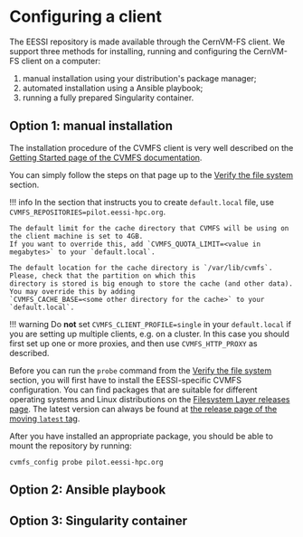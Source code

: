 # Configuring a client

The EESSI repository is made available through the CernVM-FS client.
We support three methods for installing, running and configuring the CernVM-FS client
on a computer:

1. manual installation using your distribution's package manager;
2. automated installation using a Ansible playbook;
3. running a fully prepared Singularity container.

## Option 1: manual installation

The installation procedure of the CVMFS client is very well described on the
[Getting Started page of the CVMFS documentation](https://cvmfs.readthedocs.io/en/stable/cpt-quickstart.html).

You can simply follow the steps on that page up to the
[Verify the file system](https://cvmfs.readthedocs.io/en/stable/cpt-quickstart.html#verify-the-file-system) section.

!!! info
    In the section that instructs you to create `default.local` file, use `CVMFS_REPOSITORIES=pilot.eessi-hpc.org`.

    The default limit for the cache directory that CVMFS will be using on the client machine is set to 4GB.
    If you want to override this, add `CVMFS_QUOTA_LIMIT=<value in megabytes>` to your `default.local`.

    The default location for the cache directory is `/var/lib/cvmfs`. Please, check that the partition on which this
    directory is stored is big enough to store the cache (and other data). You may override this by adding
    `CVMFS_CACHE_BASE=<some other directory for the cache>` to your `default.local`.

!!! warning
    Do **not** set `CVMFS_CLIENT_PROFILE=single` in your `default.local` if you are setting up multiple clients, e.g. on a cluster.
    In this case you should first set up one or more proxies, and then use `CVMFS_HTTP_PROXY` as described.

Before you can run the `probe` command from the
[Verify the file system](https://cvmfs.readthedocs.io/en/stable/cpt-quickstart.html#verify-the-file-system) section,
you will first have to install the EESSI-specific CVMFS configuration.
You can find packages that are suitable for different operating systems and Linux distributions on the
[Filesystem Layer releases page](https://github.com/EESSI/filesystem-layer/releases/).
The latest version can always be found at [the release page of the moving `latest` tag](https://github.com/EESSI/filesystem-layer/releases/tag/latest).

After you have installed an appropriate package, you should be able to mount the repository by running:
```
cvmfs_config probe pilot.eessi-hpc.org
```


## Option 2: Ansible playbook


## Option 3: Singularity container

